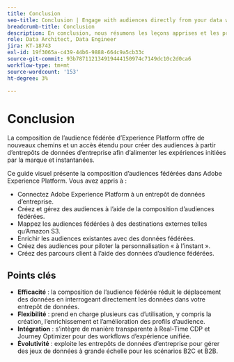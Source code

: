 ```yaml
---
title: Conclusion
seo-title: Conclusion | Engage with audiences directly from your data warehouse using Federated Audience Composition
breadcrumb-title: Conclusion
description: En conclusion, nous résumons les leçons apprises et les principaux points à retenir.
role: Data Architect, Data Engineer
jira: KT-18743
exl-id: 19f3065a-c439-44b6-9888-664c9a5cb33c
source-git-commit: 93b787112134919444150974c7149dc10c2d0ca6
workflow-type: tm+mt
source-wordcount: '153'
ht-degree: 3%

---
```


# Conclusion

La composition de l’audience fédérée d’Experience Platform offre de nouveaux chemins et un accès étendu pour créer des audiences à partir d’entrepôts de données d’entreprise afin d’alimenter les expériences initiées par la marque et instantanées.

Ce guide visuel présente la composition d’audiences fédérées dans Adobe Experience Platform. Vous avez appris à :

- Connectez Adobe Experience Platform à un entrepôt de données d’entreprise.
- Créez et gérez des audiences à l’aide de la composition d’audiences fédérées.
- Mappez les audiences fédérées à des destinations externes telles qu’Amazon S3.
- Enrichir les audiences existantes avec des données fédérées.
- Créez des audiences pour piloter la personnalisation « à l’instant ».
- Créez des parcours client à l’aide des données d’audience fédérées.

## Points clés

- **Efficacité** : la composition de l’audience fédérée réduit le déplacement des données en interrogeant directement les données dans votre entrepôt de données.
- **Flexibilité** : prend en charge plusieurs cas d’utilisation, y compris la création, l’enrichissement et l’amélioration des profils d’audience.
- **Intégration** : s’intègre de manière transparente à Real-Time CDP et Journey Optimizer pour des workflows d’expérience unifiée.
- **Évolutivité** : exploite les entrepôts de données d’entreprise pour gérer des jeux de données à grande échelle pour les scénarios B2C et B2B.

